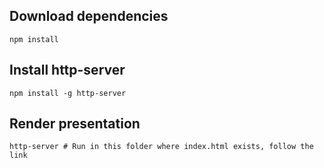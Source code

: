 ## Download dependencies

```
npm install 
```

## Install http-server

```
npm install -g http-server
```

## Render presentation 

```
http-server # Run in this folder where index.html exists, follow the link
```


